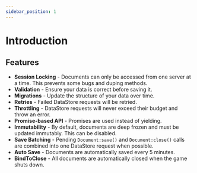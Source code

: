 ```yaml
---
sidebar_position: 1
---
```


# Introduction

## Features
- **Session Locking** - Documents can only be accessed from one server at a time. This prevents some bugs and duping methods.
- **Validation** - Ensure your data is correct before saving it.
- **Migrations** - Update the structure of your data over time.
- **Retries** - Failed DataStore requests will be retried.
- **Throttling** - DataStore requests will never exceed their budget and throw an error.
- **Promise-based API** - Promises are used instead of yielding.
- **Immutability** - By default, documents are deep frozen and must be updated immutably. This can be disabled.
- **Save Batching** - Pending `Document:save()` and `Document:close()` calls are combined into one DataStore request when possible.
- **Auto Save** - Documents are automatically saved every 5 minutes.
- **BindToClose** - All documents are automatically closed when the game shuts down.
